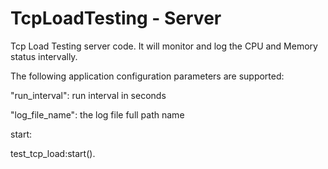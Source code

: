 TcpLoadTesting - Server
===============

Tcp Load Testing server code. It will monitor and log the CPU and Memory status intervally.

The following application configuration parameters are supported:

"run_interval": run interval in seconds

"log_file_name": the log file full path name


start:

test_tcp_load:start().

